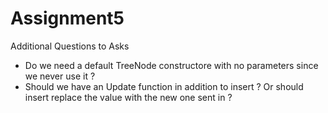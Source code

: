 # Assignment5
 
 Additional Questions to Asks
 - Do we need a default TreeNode constructore with no parameters since we never use it ?
 - Should we have an Update function in addition to insert ? Or should insert replace the 
   value with the new one sent in ?